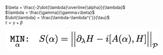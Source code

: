 
$\beta = \frac{-2\dot{\lambda}\overline{\alpha}}{\lambda}$  
$\lambda = \frac{\gamma}{\gamma+\beta}$  
$\dot{\lambda} = \frac{\lambda-\lambda^{'}}{\tau}$  
$\tau = \gamma + \beta$

![alt text](/figures/image.png)